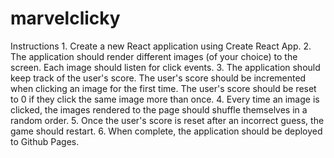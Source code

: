 # marvelclicky
Instructions  1. Create a new React application using Create React App.  2. The application should render different images (of your choice) to the screen. Each image should listen for click events.  3. The application should keep track of the user's score. The user's score should be incremented when clicking an image for the first time. The user's score should be reset to 0 if they click the same image more than once.  4. Every time an image is clicked, the images rendered to the page should shuffle themselves in a random order.  5. Once the user's score is reset after an incorrect guess, the game should restart.  6. When complete, the application should be deployed to Github Pages.
